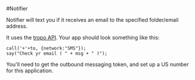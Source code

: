 #Notifier

Notifier will text you if it receives an email to the specified folder/email address.

It uses the [tropo API](http://tropo.com/). Your app should look something like this:

```
call('+'+to, {network:"SMS"});
say("Check yr email ( " + msg + " )");
```
You'll need to get the outbound messaging token, and set up a US number for this application.
